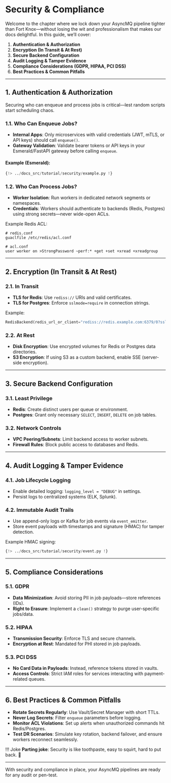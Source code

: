 # Security & Compliance

Welcome to the chapter where we lock down your AsyncMQ pipeline tighter than Fort Knox—without losing the wit
and professionalism that makes our docs delightful. In this guide, we’ll cover:

1. **Authentication & Authorization**
2. **Encryption (In Transit & At Rest)**
3. **Secure Backend Configuration**
4. **Audit Logging & Tamper Evidence**
5. **Compliance Considerations (GDPR, HIPAA, PCI DSS)**
6. **Best Practices & Common Pitfalls**

---

## 1. Authentication & Authorization

Securing who can enqueue and process jobs is critical—lest random scripts start scheduling chaos.

### 1.1. Who Can Enqueue Jobs?

* **Internal Apps**: Only microservices with valid credentials (JWT, mTLS, or API keys) should call `enqueue()`.
* **Gateway Validation**: Validate bearer tokens or API keys in your Esmerald/FastAPI gateway before calling `enqueue`.

#### Example (Esmerald):

```python
{!> ../docs_src/tutorial/security/example.py !}
```

### 1.2. Who Can Process Jobs?

* **Worker Isolation**: Run workers in dedicated network segments or namespaces.
* **Credentials**: Workers should authenticate to backends (Redis, Postgres) using strong secrets—never wide-open ACLs.

Example Redis ACL:

```text
# redis.conf
guaclfile /etc/redis/acl.conf
```

```text
# acl.conf
user worker on >StrongPassword ~perf:* +get +set +xread +xreadgroup
```

---

## 2. Encryption (In Transit & At Rest)

### 2.1. In Transit

* **TLS for Redis**: Use `rediss://` URIs and valid certificates.
* **TLS for Postgres**: Enforce `sslmode=require` in connection strings.

Example:

```python
RedisBackend(redis_url_or_client="rediss://redis.example.com:6379/0?ssl_cert_reqs=required")
```

### 2.2. At Rest

* **Disk Encryption**: Use encrypted volumes for Redis or Postgres data directories.
* **S3 Encryption**: If using S3 as a custom backend, enable SSE (server-side encryption).

---

## 3. Secure Backend Configuration

### 3.1. Least Privilege

* **Redis**: Create distinct users per queue or environment.
* **Postgres**: Grant only necessary `SELECT`, `INSERT`, `DELETE` on job tables.

### 3.2. Network Controls

* **VPC Peering/Subnets**: Limit backend access to worker subnets.
* **Firewall Rules**: Block public access to databases and Redis.

---

## 4. Audit Logging & Tamper Evidence

### 4.1. Job Lifecycle Logging

* Enable detailed logging: `logging_level = "DEBUG"` in settings.
* Persist logs to centralized systems (ELK, Splunk).

### 4.2. Immutable Audit Trails

* Use append-only logs or Kafka for job events via `event_emitter`.
* Store event payloads with timestamps and signature (HMAC) for tamper detection.

Example HMAC signing:

```python
{!> ../docs_src/tutorial/security/event.py !}
```

---

## 5. Compliance Considerations

### 5.1. GDPR

* **Data Minimization**: Avoid storing PII in job payloads—store references (IDs).
* **Right to Erasure**: Implement a `clean()` strategy to purge user-specific jobs/data.

### 5.2. HIPAA

* **Transmission Security**: Enforce TLS and secure channels.
* **Encryption at Rest**: Mandated for PHI stored in job payloads.

### 5.3. PCI DSS

* **No Card Data in Payloads**: Instead, reference tokens stored in vaults.
* **Access Controls**: Strict IAM roles for services interacting with payment-related queues.

---

## 6. Best Practices & Common Pitfalls

* **Rotate Secrets Regularly**: Use Vault/Secret Manager with short TTLs.
* **Never Log Secrets**: Filter `enqueue` parameters before logging.
* **Monitor ACL Violations**: Set up alerts when unauthorized commands hit Redis/Postgres.
* **Test DR Scenarios**: Simulate key rotation, backend failover, and ensure workers reconnect seamlessly.

!!! Joke
    **Parting joke**: Security is like toothpaste, easy to squirt, hard to put back. 🦷

---

With security and compliance in place, your AsyncMQ pipelines are ready for any audit or pen-test.
